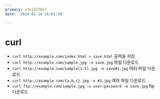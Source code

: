 ```yaml
---
primary: e7e143f0e7
date: '2014-01-14 16:01:39'

---
```


# curl

- `curl http://example.com/index.html > save.html` 출력을 저장
- `curl http://example.com/sample.jpg -o save.jpg` 파일 다운로드
- `curl http://example.com/sample[1-5].jpg -o save#1.jpg` 여러 파일 다운로드
- `curl http://example.com/{a,b,c}.jpg -o #1.jpg` 여러 파일 다운로드
- `curl ftp://example.com/sample.jpg -u user:password -o save.jpg` ftp 다운로드
